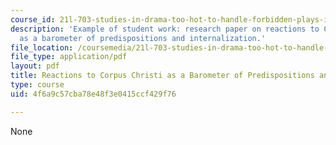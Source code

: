```yaml
---
course_id: 21l-703-studies-in-drama-too-hot-to-handle-forbidden-plays-in-modern-america-fall-2008
description: 'Example of student work: research paper on reactions to Corpus Christi
  as a barometer of predispositions and internalization.'
file_location: /coursemedia/21l-703-studies-in-drama-too-hot-to-handle-forbidden-plays-in-modern-america-fall-2008/4f6a9c57cba78e48f3e0415ccf429f76_researchpaper.pdf
file_type: application/pdf
layout: pdf
title: Reactions to Corpus Christi as a Barometer of Predispositions and Internalization
type: course
uid: 4f6a9c57cba78e48f3e0415ccf429f76

---
```

None